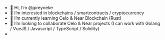 - 👋 Hi, I’m @jpreyneke
- 👀 I’m interested in blockchains / smartcontracts / cryptocurrency
- 🌱 I’m currently learning Celo & Near Blockchain (Rust)
- 💞️ I’m looking to collaborate Celo & Near projects (I can work with Golang / VueJS / Javascript / TypeScript / Solidity)
- 
<!-- 📫 How to reach me .. -->

<!---
jpreyneke/jpreyneke is a ✨ special ✨ repository because its `README.md` (this file) appears on your GitHub profile.
You can click the Preview link to take a look at your changes.
--->
